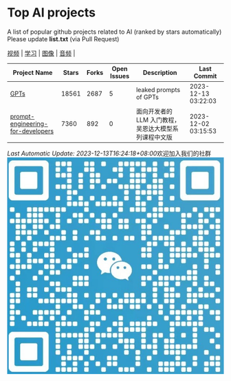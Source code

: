 # Top AI projects
A list of popular github projects related to AI (ranked by stars automatically)
Please update **list.txt** (via Pull Request)

<a href="./README.md">视频</a> | <a href="./READMElearn.md">学习</a> |   <a href="./READMEpicture.md">图像</a> |   <a href="./READMEaudio.md">音频</a> | 

| Project Name | Stars | Forks | Open Issues | Description | Last Commit |
| ------------ | ----- | ----- | ----------- | ----------- | ----------- |
| [GPTs](https://github.com/linexjlin/GPTs) | 18561 | 2687 | 5 | leaked prompts of GPTs | 2023-12-13 03:22:03 |
| [prompt-engineering-for-developers](https://github.com/datawhalechina/prompt-engineering-for-developers) | 7360 | 892 | 0 | 面向开发者的 LLM 入门教程，吴恩达大模型系列课程中文版 | 2023-12-02 03:15:53 |

*Last Automatic Update: 2023-12-13T16:24:18+08:00*欢迎加入我们的社群 ![](https://raw.githubusercontent.com/mouuii/picture/master/weichat.jpg) 